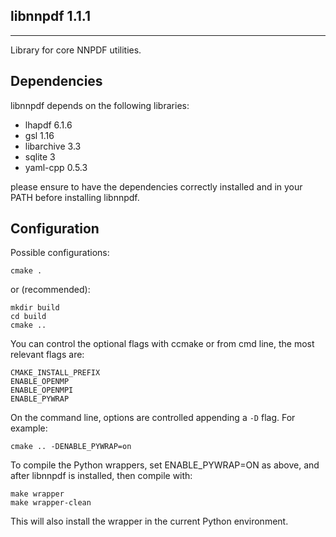 libnnpdf 1.1.1
----------------------------
----------------------------

Library for core NNPDF utilities.

Dependencies
----------------------------

libnnpdf depends on the following libraries:

- lhapdf 6.1.6
- gsl 1.16
- libarchive 3.3
- sqlite 3
- yaml-cpp 0.5.3

please ensure to have the dependencies correctly installed and in your PATH before installing libnnpdf.

Configuration
----------------------------

Possible configurations:

```Shell
cmake .

```
or (recommended):

```Shell
mkdir build
cd build
cmake ..

```
You can control the optional flags with ccmake or from cmd line, the most relevant flags are:

```Shell
CMAKE_INSTALL_PREFIX
ENABLE_OPENMP
ENABLE_OPENMPI
ENABLE_PYWRAP
```

On the command line, options are controlled appending a `-D` flag. For
example:

```
cmake .. -DENABLE_PYWRAP=on
```

To compile the Python wrappers, set ENABLE_PYWRAP=ON as above, and
after libnnpdf is installed, then compile with:

```Shell
make wrapper
make wrapper-clean
```

This will also install the wrapper in the current Python environment.
